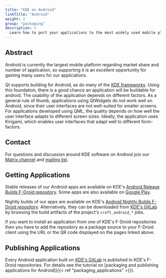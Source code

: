 ```yaml
---
title: "KDE on Android"
linkTitle: "Android"
weight: 2
group: "packaging"
description: >
  Learn how to port your applications to the most widely used mobile platform
---
```


## Abstract

Android is currently the largest mobile platform regarding market share and number of application, so supporting it is an excellent opportunity for gaining many users for our applications.

Qt supports building for Android, as do many of the [KDE frameworks](https://api.kde.org). Using this foundation, there is a good chance an application will be buildable for android. The usability of the application depends on different factors. As a general rule of thumb, applications using QtWidgets do not work well on Android, since their user interfaces are not well-suited for smaller screens. For applications developed using QML, the quality depends on how well the user interface adapts to different screen sizes. Ideally, the application uses Kirigami, which enables user interfaces that adapt well to different form-factors.

## Contact

For questions and discussion around KDE software on Android join our [Matrix channel](https://matrix.to/#/%23kde-android:kde.org) and [mailing list](https://mail.kde.org/mailman/listinfo/kde-android).

## Getting Applications

Stable releases of our Android apps are available on KDE's [Android Release Builds F-Droid repository](https://cdn.kde.org/android/stable-releases/fdroid/repo/?fingerprint=13784BA6C80FF4E2181E55C56F961EED5844CEA16870D3B38D58780B85E1158F). Some apps are also available on [Google Play](https://play.google.com/store/apps/dev?id=4758894585905287660).

Nightly builds of our apps are available on KDE's [Android Nightly Builds F-Droid repository](https://cdn.kde.org/android/nightly/fdroid/repo/?fingerprint=B3EBE10AFA6C5C400379B34473E843D686C61AE6AD33F423C98AF903F056523F). Alternatively, they can be downloaded from [KDE's GitLab](https://invent.kde.org) by browsing the build artifacts of the project's `craft_android_*` jobs.

If you want to install an application from one of KDE's F-Droid repositories then you have to add the repository as a package source to your F-Droid client using the URL or the QR code displayed on the pages linked above.

## Publishing Applications

Every Android application built on [KDE's GitLab](https://invent.kde.org) is published in KDE's F-Droid repositories. For details see the tutorial on [packaging and publishing applications for Android]({{< ref "packaging_applications" >}}).
